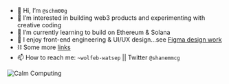 - 👋 Hi, I’m `@schm00g`
- 👀 I’m interested in building web3 products and experimenting with creative coding
- 🌱 I’m currently learning to build on Ethereum & Solana
- 💞️ I enjoy front-end engineering & UI/UX design...see [Figma design work](https://www.figma.com/file/BuYYW2RiWmQKK9dPAmsIJv/UI)
- ⛓️ Some more [links](https://link-stack.glitch.me/)
- 📫 How to reach me: `~wolfeb-watsep` || Twitter `@shanemmcg`

![Calm Computing](https://64.media.tumblr.com/88d7f78c342f4ac08ecd835fe144058d/70841eafa053ccaf-2b/s400x600/e1dca8fbd532ce48cdca22de0b14a2fb243c5c6f.gif)

<!---
schm00g/schm00g is a ✨ special ✨ repository because its `README.md` (this file) appears on your GitHub profile.
You can click the Preview link to take a look at your changes.
--->
